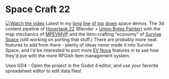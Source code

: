 # Space Craft 22
[![Watch the video](https://img.youtube.com/vi/1MED7rV_yug/hqdefault.jpg)](https://www.youtube.com/watch?v=1MED7rV_yug)
Latest in my [long](https://github.com/eamonnmr/zond) [line](https://github.com/eamonnmr/flythrough.space) [of](https://github.com/eamonnmr/orbital_fortress) [top](https://github.com/eamonnmr/mpevmvp) [down](https://github.com/eamonnmr/surviveSpace) space demos. The 3d content pipeline of [Hovertank 22](https://github.com/eamonnmr/hovertank-22) (Blender + [Union Bytes Painter](https://www.unionbytes.de/apps/ubpainter/)) with the map mechanics of [MPEVMVP](https://github.com/eamonnmr/mpevmvp) and the item-crafting "economy" of [Survive Space](https://github.com/eamonnmr/surviveSpace) (still working on porting that stuff.) There are probably more neat features to add from there - plenty of ideas never made it into Survive Space, and I'd be interested to port more [EV Nova](https://en.wikipedia.org/wiki/Escape_Velocity_Nova) features in to see how they'd jive with the more RPGish item management system.

Uses GD4 - Open the project in the Godot 4 editor, and use your favorite spreadsheet editor to edit data files!

